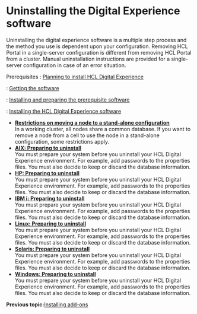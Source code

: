 # Uninstalling the Digital Experience software

Uninstalling the digital experience software is a multiple step process and the method you use is dependent upon your configuration. Removing HCL Portal in a single-server configuration is different from removing HCL Portal from a cluster. Manual uninstallation instructions are provided for a single-server configuration in case of an error situation.

Prerequisites
:   [Planning to install HCL Digital Experience](../plan/plan_installation.md)

:   [Getting the software](../dd/getting_the_software.md)

:   [Installing and preparing the prerequisite software](../install/prereq_software.md)

:   [Installing the HCL Digital Experience software](../install/inst_web_experience.md)

-   **[Restrictions on moving a node to a stand-alone configuration](../install/remove_node.md)**  
In a working cluster, all nodes share a common database. If you want to remove a node from a cell to use the node in a stand-alone configuration, some restrictions apply.
-   **[AIX: Preparing to uninstall](../install/prep_uninst-AIX.md)**  
You must prepare your system before you uninstall your HCL Digital Experience environment. For example, add passwords to the properties files. You must also decide to keep or discard the database information.
-   **[HP: Preparing to uninstall](../install/prep_uninst-HP.md)**  
You must prepare your system before you uninstall your HCL Digital Experience environment. For example, add passwords to the properties files. You must also decide to keep or discard the database information.
-   **[IBM i: Preparing to uninstall](../install/prep_uninst-IBMi.md)**  
You must prepare your system before you uninstall your HCL Digital Experience environment. For example, add passwords to the properties files. You must also decide to keep or discard the database information.
-   **[Linux: Preparing to uninstall](../install/prep_uninst-Linux.md)**  
You must prepare your system before you uninstall your HCL Digital Experience environment. For example, add passwords to the properties files. You must also decide to keep or discard the database information.
-   **[Solaris: Preparing to uninstall](../install/prep_uninst-Solaris.md)**  
You must prepare your system before you uninstall your HCL Digital Experience environment. For example, add passwords to the properties files. You must also decide to keep or discard the database information.
-   **[Windows: Preparing to uninstall](../install/prep_uninst-Windows.md)**  
You must prepare your system before you uninstall your HCL Digital Experience environment. For example, add passwords to the properties files. You must also decide to keep or discard the database information.


**Previous topic:**[Installing add-ons](../config/int_sol_installer.md)

